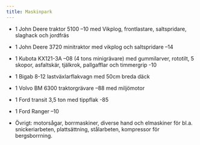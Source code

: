 ```yaml
---
title: Maskinpark
---
```

- 1 John Deere traktor 5100 –10 med Vikplog, frontlastare, saltspridare, slaghack och jordfräs

- 1 John Deere 3720 minitraktor med vikplog och saltspridare –14

- 1 Kubota KX121-3A –08 (4 tons minigrävare) med gummilarver, rototilt, 5 skopor, asfaltskär, tjälkrok, pallgafflar och timmergrip -10

- 1 Bigab 8-12 lastväxlarflakvagn med 50cm breda däck

- 1 Volvo BM 6300 traktorgrävare –88 med miljömotor

- 1 Ford transit 3,5 ton med tippflak -85

- 1 Ford Ranger –10

- Övrigt: motorsågar, borrmaskiner, diverse hand och elmaskiner för bl.a. snickeriarbeten, plattsättning, stålarbeten, kompressor för bergsborrning.
